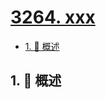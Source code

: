 # [3264. xxx](https://github.com/Tdahuyou/TNotes.leetcode/tree/main/notes/3264.%20xxx)

<!-- region:toc -->

- [1. 📝 概述](#1--概述)

<!-- endregion:toc -->

## 1. 📝 概述
